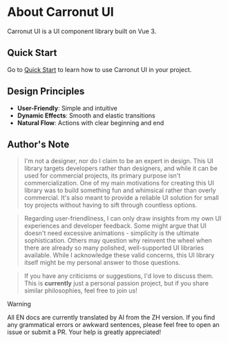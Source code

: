 # About Carronut UI

Carronut UI is a UI component library built on Vue 3.

## Quick Start

Go to [Quick Start](quick-start) to learn how to use Carronut UI in your project.

## Design Principles

- **User-Friendly**: Simple and intuitive
- **Dynamic Effects**: Smooth and elastic transitions
- **Natural Flow**: Actions with clear beginning and end

## Author's Note

> I'm not a designer, nor do I claim to be an expert in design. This UI library targets developers rather than designers, and while it can be used for commercial projects, its primary purpose isn't commercialization. One of my main motivations for creating this UI library was to build something fun and whimsical rather than overly commercial. It's also meant to provide a reliable UI solution for small toy projects without having to sift through countless options.

> Regarding user-friendliness, I can only draw insights from my own UI experiences and developer feedback. Some might argue that UI doesn't need excessive animations - simplicity is the ultimate sophistication. Others may question why reinvent the wheel when there are already so many polished, well-supported UI libraries available. While I acknowledge these valid concerns, this UI library itself might be my personal answer to those questions.

> If you have any criticisms or suggestions, I'd love to discuss them. This is **currently** just a personal passion project, but if you share similar philosophies, feel free to join us!

> [!WARNING]
> All EN docs are currently translated by AI from the ZH version. If you find any grammatical errors or awkward sentences, please feel free to open an issue or submit a PR. Your help is greatly appreciated!
